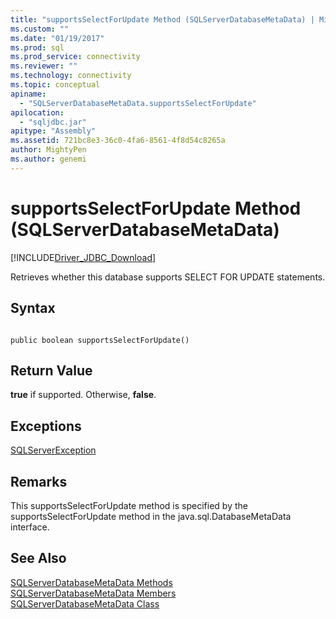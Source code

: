 ```yaml
---
title: "supportsSelectForUpdate Method (SQLServerDatabaseMetaData) | Microsoft Docs"
ms.custom: ""
ms.date: "01/19/2017"
ms.prod: sql
ms.prod_service: connectivity
ms.reviewer: ""
ms.technology: connectivity
ms.topic: conceptual
apiname: 
  - "SQLServerDatabaseMetaData.supportsSelectForUpdate"
apilocation: 
  - "sqljdbc.jar"
apitype: "Assembly"
ms.assetid: 721bc8e3-36c0-4fa6-8561-4f8d54c8265a
author: MightyPen
ms.author: genemi
---
```

# supportsSelectForUpdate Method (SQLServerDatabaseMetaData)
[!INCLUDE[Driver_JDBC_Download](../../../includes/driver_jdbc_download.md)]

  Retrieves whether this database supports SELECT FOR UPDATE statements.  
  
## Syntax  
  
```  
  
public boolean supportsSelectForUpdate()  
```  
  
## Return Value  
 **true** if supported. Otherwise, **false**.  
  
## Exceptions  
 [SQLServerException](../../../connect/jdbc/reference/sqlserverexception-class.md)  
  
## Remarks  
 This supportsSelectForUpdate method is specified by the supportsSelectForUpdate method in the java.sql.DatabaseMetaData interface.  
  
## See Also  
 [SQLServerDatabaseMetaData Methods](../../../connect/jdbc/reference/sqlserverdatabasemetadata-methods.md)   
 [SQLServerDatabaseMetaData Members](../../../connect/jdbc/reference/sqlserverdatabasemetadata-members.md)   
 [SQLServerDatabaseMetaData Class](../../../connect/jdbc/reference/sqlserverdatabasemetadata-class.md)  
  
  
